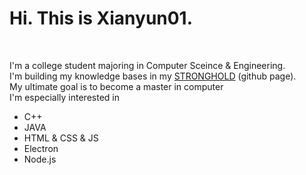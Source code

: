 <h1>Hi. This is Xianyun01. </h1><br>
<div class="a"><p style="line-height=200%;">I'm a college student majoring in Computer Sceince & Engineering.<br>
I'm building my knowledge bases in my <a href="https://stronghold8.github.io/" target = "_blank" title = "stronghold8.github.io">STRONGHOLD</a> (github page).<br>
My ultimate goal is to become a master in computer<br>
I'm especially interested in </p></div>

<ul class="nav">
            <li> C++ </li>
            <li> JAVA </li>
            <li> HTML & CSS & JS</li>
            <li> Electron</li>
            <li> Node.js</li>
</ul>



  
  


<!---
Xianyun01/Xianyun01 is a ✨ special ✨ repository because its `README.md` (this file) appears on your GitHub profile.
You can click the Preview link to take a look at your changes.
--->
